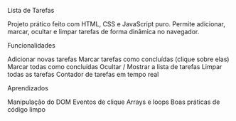  Lista de Tarefas

Projeto prático feito com HTML, CSS e JavaScript puro. Permite adicionar, marcar, ocultar e limpar tarefas de forma dinâmica no navegador.

 Funcionalidades

 Adicionar novas tarefas
 Marcar tarefas como concluídas (clique sobre elas)
 Marcar todas como concluídas
 Ocultar / Mostrar a lista de tarefas
 Limpar todas as tarefas
 Contador de tarefas em tempo real

 Aprendizados
  
  Manipulação do DOM
  Eventos de clique
  Arrays e loops
  Boas práticas de código limpo
